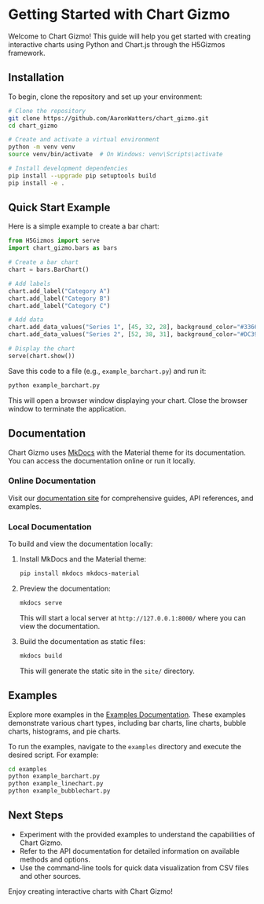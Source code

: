 # Getting Started with Chart Gizmo

Welcome to Chart Gizmo! This guide will help you get started with creating interactive charts using Python and Chart.js through the H5Gizmos framework.

## Installation

To begin, clone the repository and set up your environment:

```bash
# Clone the repository
git clone https://github.com/AaronWatters/chart_gizmo.git
cd chart_gizmo

# Create and activate a virtual environment
python -m venv venv
source venv/bin/activate  # On Windows: venv\Scripts\activate

# Install development dependencies
pip install --upgrade pip setuptools build
pip install -e .
```

## Quick Start Example

Here is a simple example to create a bar chart:

```python
from H5Gizmos import serve
import chart_gizmo.bars as bars

# Create a bar chart
chart = bars.BarChart()

# Add labels
chart.add_label("Category A")
chart.add_label("Category B")
chart.add_label("Category C")

# Add data
chart.add_data_values("Series 1", [45, 32, 28], background_color="#3366CC")
chart.add_data_values("Series 2", [52, 38, 31], background_color="#DC3912")

# Display the chart
serve(chart.show())
```

Save this code to a file (e.g., `example_barchart.py`) and run it:

```bash
python example_barchart.py
```

This will open a browser window displaying your chart. Close the browser window to terminate the application.

## Documentation

Chart Gizmo uses [MkDocs](https://www.mkdocs.org/) with the Material theme for its documentation. You can access the documentation online or run it locally.

### Online Documentation

Visit our [documentation site](https://AaronWatters.github.io/chart_gizmo/) for comprehensive guides, API references, and examples.

### Local Documentation

To build and view the documentation locally:

1. Install MkDocs and the Material theme:

   ```bash
   pip install mkdocs mkdocs-material
   ```

2. Preview the documentation:

   ```bash
   mkdocs serve
   ```

   This will start a local server at `http://127.0.0.1:8000/` where you can view the documentation.

3. Build the documentation as static files:

   ```bash
   mkdocs build
   ```

   This will generate the static site in the `site/` directory.

## Examples

Explore more examples in the [Examples Documentation](https://AaronWatters.github.io/chart_gizmo/api/examples/). These examples demonstrate various chart types, including bar charts, line charts, bubble charts, histograms, and pie charts.

To run the examples, navigate to the `examples` directory and execute the desired script. For example:

```bash
cd examples
python example_barchart.py
python example_linechart.py
python example_bubblechart.py
```

## Next Steps

- Experiment with the provided examples to understand the capabilities of Chart Gizmo.
- Refer to the API documentation for detailed information on available methods and options.
- Use the command-line tools for quick data visualization from CSV files and other sources.

Enjoy creating interactive charts with Chart Gizmo!